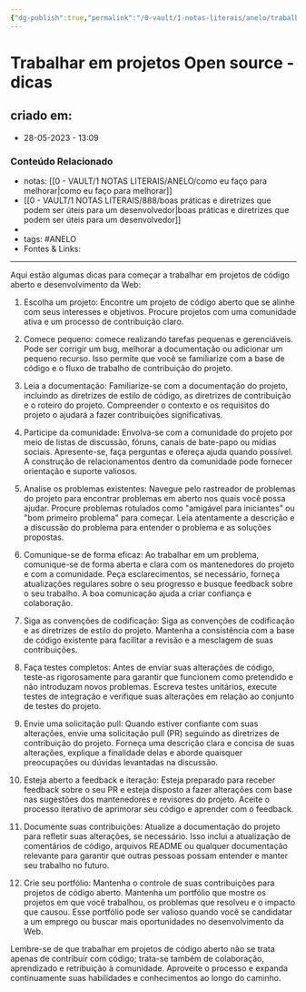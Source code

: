 ```yaml
---
{"dg-publish":true,"permalink":"/0-vault/1-notas-literais/anelo/trabalhar-em-projetos-open-source-dicas/","tags":["ANELO"],"dgHomeLink":true,"dgShowLocalGraph":true,"dgShowFileTree":true,"dgEnableSearch":true}
---
```


# Trabalhar em projetos Open source - dicas

## criado em: 
-  28-05-2023 - 13:09

### Conteúdo Relacionado
- notas: [[0 - VAULT/1 NOTAS LITERAIS/ANELO/como eu faço para melhorar\|como eu faço para melhorar]]
- [[0 - VAULT/1 NOTAS LITERAIS/888/boas práticas e diretrizes que podem ser úteis para um desenvolvedor\|boas práticas e diretrizes que podem ser úteis para um desenvolvedor]]
- 
- tags: #ANELO 
- Fontes & Links: 

---

Aqui estão algumas dicas para começar a trabalhar em projetos de código aberto e desenvolvimento da Web:

1. Escolha um projeto: Encontre um projeto de código aberto que se alinhe com seus interesses e objetivos. Procure projetos com uma comunidade ativa e um processo de contribuição claro.

2. Comece pequeno: comece realizando tarefas pequenas e gerenciáveis. Pode ser corrigir um bug, melhorar a documentação ou adicionar um pequeno recurso. Isso permite que você se familiarize com a base de código e o fluxo de trabalho de contribuição do projeto.

3. Leia a documentação: Familiarize-se com a documentação do projeto, incluindo as diretrizes de estilo de código, as diretrizes de contribuição e o roteiro do projeto. Compreender o contexto e os requisitos do projeto o ajudará a fazer contribuições significativas.

4. Participe da comunidade: Envolva-se com a comunidade do projeto por meio de listas de discussão, fóruns, canais de bate-papo ou mídias sociais. Apresente-se, faça perguntas e ofereça ajuda quando possível. A construção de relacionamentos dentro da comunidade pode fornecer orientação e suporte valiosos.

5. Analise os problemas existentes: Navegue pelo rastreador de problemas do projeto para encontrar problemas em aberto nos quais você possa ajudar. Procure problemas rotulados como "amigável para iniciantes" ou "bom primeiro problema" para começar. Leia atentamente a descrição e a discussão do problema para entender o problema e as soluções propostas.

6. Comunique-se de forma eficaz: Ao trabalhar em um problema, comunique-se de forma aberta e clara com os mantenedores do projeto e com a comunidade. Peça esclarecimentos, se necessário, forneça atualizações regulares sobre o seu progresso e busque feedback sobre o seu trabalho. A boa comunicação ajuda a criar confiança e colaboração.

7. Siga as convenções de codificação: Siga as convenções de codificação e as diretrizes de estilo do projeto. Mantenha a consistência com a base de código existente para facilitar a revisão e a mesclagem de suas contribuições.

8. Faça testes completos: Antes de enviar suas alterações de código, teste-as rigorosamente para garantir que funcionem como pretendido e não introduzam novos problemas. Escreva testes unitários, execute testes de integração e verifique suas alterações em relação ao conjunto de testes do projeto.

9. Envie uma solicitação pull: Quando estiver confiante com suas alterações, envie uma solicitação pull (PR) seguindo as diretrizes de contribuição do projeto. Forneça uma descrição clara e concisa de suas alterações, explique a finalidade delas e aborde quaisquer preocupações ou dúvidas levantadas na discussão.

10. Esteja aberto a feedback e iteração: Esteja preparado para receber feedback sobre o seu PR e esteja disposto a fazer alterações com base nas sugestões dos mantenedores e revisores do projeto. Aceite o processo iterativo de aprimorar seu código e aprender com o feedback.

11. Documente suas contribuições: Atualize a documentação do projeto para refletir suas alterações, se necessário. Isso inclui a atualização de comentários de código, arquivos README ou qualquer documentação relevante para garantir que outras pessoas possam entender e manter seu trabalho no futuro.

12. Crie seu portfólio: Mantenha o controle de suas contribuições para projetos de código aberto. Mantenha um portfólio que mostre os projetos em que você trabalhou, os problemas que resolveu e o impacto que causou. Esse portfólio pode ser valioso quando você se candidatar a um emprego ou buscar mais oportunidades no desenvolvimento da Web.

Lembre-se de que trabalhar em projetos de código aberto não se trata apenas de contribuir com código; trata-se também de colaboração, aprendizado e retribuição à comunidade. Aproveite o processo e expanda continuamente suas habilidades e conhecimentos ao longo do caminho.